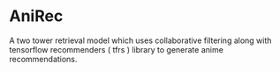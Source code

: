 # AniRec
A two tower retrieval model which uses collaborative filtering along with tensorflow recommenders ( tfrs ) library  to generate anime recommendations.
